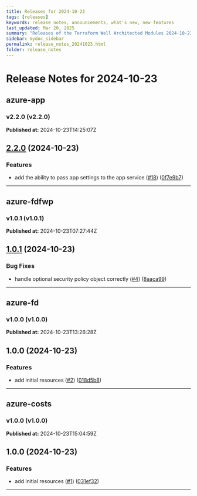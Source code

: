 ```yaml
---
title: Releases for 2024-10-23
tags: [releases]
keywords: release notes, announcements, what's new, new features
last_updated: Mar 20, 2025
summary: "Releases of the Terraform Well Architected Modules 2024-10-23"
sidebar: mydoc_sidebar
permalink: release_notes_20241023.html
folder: release_notes
---
```


# Release Notes for 2024-10-23

## azure-app
### v2.2.0 (v2.2.0)
**Published at:** 2024-10-23T14:25:07Z

## [2.2.0](https://github.com/CloudNationHQ/terraform-azure-app/compare/v2.1.0...v2.2.0) (2024-10-23)


### Features

* add the ability to pass app settings to the app service ([#18](https://github.com/CloudNationHQ/terraform-azure-app/issues/18)) ([0f7e9b7](https://github.com/CloudNationHQ/terraform-azure-app/commit/0f7e9b781c3a4e06073d270060d04c6bf25ae94d))

---

## azure-fdfwp
### v1.0.1 (v1.0.1)
**Published at:** 2024-10-23T07:27:44Z

## [1.0.1](https://github.com/CloudNationHQ/terraform-azure-fdfwp/compare/v1.0.0...v1.0.1) (2024-10-23)


### Bug Fixes

* handle optional security policy object correctly ([#4](https://github.com/CloudNationHQ/terraform-azure-fdfwp/issues/4)) ([8aaca99](https://github.com/CloudNationHQ/terraform-azure-fdfwp/commit/8aaca9931395f3ee246979c403e60344074c6137))

---

## azure-fd
### v1.0.0 (v1.0.0)
**Published at:** 2024-10-23T13:26:28Z

## 1.0.0 (2024-10-23)


### Features

* add initial resources ([#2](https://github.com/CloudNationHQ/terraform-azure-fd/issues/2)) ([018d5b8](https://github.com/CloudNationHQ/terraform-azure-fd/commit/018d5b8fd107dfc2f9f4385db21c2c7013ea75ad))

---

## azure-costs
### v1.0.0 (v1.0.0)
**Published at:** 2024-10-23T15:04:59Z

## 1.0.0 (2024-10-23)


### Features

* add initial resources ([#1](https://github.com/CloudNationHQ/terraform-azure-costs/issues/1)) ([031ef32](https://github.com/CloudNationHQ/terraform-azure-costs/commit/031ef3238d42ccb57ed29ebad285af4557d66e6a))

---

